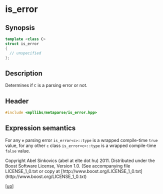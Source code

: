 # is_error

## Synopsis

```cpp
template <class C>
struct is_error
{
  // unspecified
};
```

## Description

Determines if `C` is a parsing error or not.

## Header

```cpp
#include <mpllibs/metaparse/is_error.hpp>
```

## Expression semantics

For any `e` parsing error `is_error<c>::type` is a wrapped compile-time `true`
value, for any other `c` class `is_error<c>::type` is a wrapped compile-time
`false` value.

<p class="copyright">
Copyright Abel Sinkovics (abel at elte dot hu) 2011.
Distributed under the Boost Software License, Version 1.0.
(See accompanying file LICENSE_1_0.txt or copy at
[http://www.boost.org/LICENSE_1_0.txt](http://www.boost.org/LICENSE_1_0.txt)
</p>

[[up]](reference.html)



